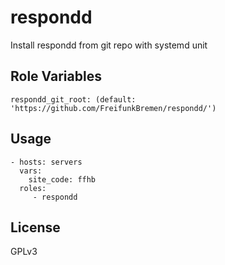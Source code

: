 respondd
=========================

Install respondd from git repo with systemd unit


Role Variables
-------------------------

    respondd_git_root: (default: 'https://github.com/FreifunkBremen/respondd/')


Usage
-------------------------

    - hosts: servers
      vars:
        site_code: ffhb
      roles:
         - respondd

License
-------------------------

GPLv3
